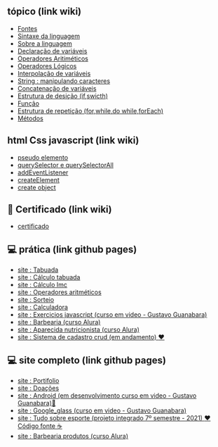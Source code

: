  
<!---
<strong> Os significados dos logotipos :</strong>
|Descrição | Logotipo   |
|:--: |:--:|
| Projeto em desenvolvimento    |  🛑  |
| Meus projetos Favoritos | :heart: |
| Código Fonte - local do repositório | ☕|
--->




## tópico (link wiki)  

* [Fontes](https://github.com/leandroluizpereira/web-design-frond-end/wiki)
* [Sintaxe da linguagem ](https://github.com/leandroluizpereira/web-design-frond-end/wiki/1-sintaxe-da-linguagem)
* [Sobre a linguagem](https://github.com/leandroluizpereira/web-design-frond-end/wiki/1.1-sobre-a-linguagem-javascript)
* [Declaração de variáveis](https://github.com/leandroluizpereira/web-design-frond-end/wiki/1.2-Declara%C3%A7%C3%A2o-de-vari%C3%A1veis)
* [Operadores Aritiméticos](https://github.com/leandroluizpereira/web-design-frond-end/wiki/1.3-Operadores-Aritim%C3%A9ticos)
* [Operadores Lógicos](https://github.com/leandroluizpereira/web-design-frond-end/wiki/1.4-Operadores-L%C3%B3gico)
* [Interpolação de variáveis](https://github.com/leandroluizpereira/web-design-frond-end/wiki/1.5-Interpola%C3%A7%C3%A2o-de-vari%C3%A1veis)
* [String : manipulando caracteres](https://github.com/leandroluizpereira/web-design-frond-end/wiki/1.6-String-:-manipulando-caracteres)
* [Concatenação de variáveis](https://github.com/leandroluizpereira/web-design-frond-end/wiki/1.7-Concatena%C3%A7%C3%A2o-de-vari%C3%A1veis)
* [Estrutura de desição (if,swicth) ](https://github.com/leandroluizpereira/web-design-frond-end/wiki/1.8-Estrutura-de-desi%C3%A7%C3%A3o-(if,swicth))
* [Função](https://github.com/leandroluizpereira/web-design-frond-end/wiki/1.9-fun%C3%A7%C3%A2o)
* [Estrutura de repetição (for,while,do while,forEach)](https://github.com/leandroluizpereira/web-design-frond-end/wiki/1.99--Estrutura-de-repeti%C3%A7%C3%A2o-(for,while,do-while))
* [Métodos](https://github.com/leandroluizpereira/web-design-frond-end/wiki/2.0-M%C3%A9todos)

## html Css javascript (link wiki)

* [pseudo elemento](https://github.com/leandroluizpereira/web-design-frond-end/wiki/3.0-Pseudo---elemento)
* [querySelector e querySelectorAll](https://github.com/leandroluizpereira/web-design-frond-end/wiki/3.1-querySelector-e-querySelectorAll)
* [addEventListener](https://github.com/leandroluizpereira/web-design-frond-end/wiki/3.2-addEventListener)
* [createElement](https://github.com/leandroluizpereira/web-design-frond-end/wiki/3.2-createElement)
* [create object](https://github.com/leandroluizpereira/web-design-frond-end/wiki/3.3-create-object)


## 🥇 Certificado (link wiki)
* [certificado](https://github.com/leandroluizpereira/web-design-frond-end/wiki/certificados)

## 💻 prática (link github pages)

* [site : Tabuada](https://leandroluizpereira.github.io/site-tabuada/)
* [site : Cálculo tabuada](https://leandroluizpereira.github.io/site-calculo-tabuada/)
* [site : Cálculo Imc](https://leandroluizpereira.github.io/site-imc/)
* [site : Operadores aritméticos](https://leandroluizpereira.github.io/site-operadores-aritmeticos/)
* [site : Sorteio](https://leandroluizpereira.github.io/site-sorteio/)
* [site : Calculadora](https://leandroluizpereira.github.io/site_calculadora/)
* [site : Exercicios javascript (curso em video - Gustavo Guanabara)](https://leandroluizpereira.github.io/site_exercicios_javascript_curso_em_video/)
* [site : Barbearia (curso Alura) ](https://leandroluizpereira.github.io/site-barbearia/)
* [site : Aparecida nutricionista (curso Alura)](https://leandroluizpereira.github.io/site-aparecida-nutricionista/)
* [site : Sistema de cadastro crud (em andamento) :heart:]( https://leandroluizpereira.github.io/site-cadastro-crud/)

## 💻 site completo (link github pages)
* [site : Portifolio](https://leandroluizpereira.github.io/site-portifolio-le/)
* [site : Doações](https://leandroluizpereira.github.io/site-doacoes/)
* [site : Android (em desenvolvimento curso em video - Gustavo Guanabara)🛑](https://leandroluizpereira.github.io/site-android/)
* [site : Google_glass (curso em video - Gustavo Guanabara)](https://leandroluizpereira.github.io/site-google-glass/)
* [site : Tudo sobre esporte (projeto integrado 7º semestre - 2021) :heart: ](https://leandroluizpereira.github.io/project-web-sport/)   [ Código fonte ☕](https://github.com/leandroluizpereira/project-web-sport)
* [site : Barbearia produtos (curso Alura)](https://leandroluizpereira.github.io/site-barbearia-produtos/) 
 
 


